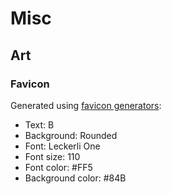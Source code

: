 # Misc

## Art

### Favicon

Generated using [favicon generators](https://favicon.io/favicon-generator/):

- Text: B
- Background: Rounded
- Font: Leckerli One
- Font size: 110
- Font color: #FF5
- Background color: #84B

